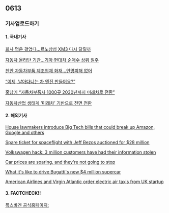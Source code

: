 ## 0613
### 기사업로드하기
#### 1. 국내기사

[회사 명운 걸었다…르노삼성 XM3 다시 달릴까](https://www.hani.co.kr/arti/economy/car/998881.html)

[자동차 올라탄 기관…기아·현대차 순매수 상위 질주](http://biz.heraldcorp.com/view.php?ud=20210612000097)

[천안 자동차부품 제조업체 화재…인명피해 없어](https://news.mt.co.kr/mtview.php?no=2021061208048291125)

[“이제, 날아다니는 차 엔진 만들어요?”](https://www.hani.co.kr/arti/society/environment/998845.html)

[홍남기 “자동차부품사 1000곳 2030년까지 미래차로 전환”](https://biz.chosun.com/policy/policy_sub/2021/06/10/D64U2Z35QFFCFKRECVMJMPHTDA/)

[자동차산업 생태계 ‘미래차’ 기반으로 전면 전환](https://www.koit.co.kr/news/articleView.html?idxno=85626)

>

#### 2. 해외기사

[House lawmakers introduce Big Tech bills that could break up Amazon, Google and others](https://edition.cnn.com/2021/06/11/tech/house-tech-antitrust-bills/index.html)

[Spare ticket for spaceflight with Jeff Bezos auctioned for $28 million](https://edition.cnn.com/2021/06/12/tech/jeff-bezos-space-blue-origin-auction-winner-scn/index.html)

[Volkswagen hack: 3 million customers have had their information stolen](https://edition.cnn.com/2021/06/11/cars/vw-audi-hack-customer-information/index.html)

[Car prices are soaring, and they're not going to stop](https://edition.cnn.com/2021/06/11/business/car-prices-record-high-short-supply/index.html)

[What it's like to drive Bugatti's new $4 million supercar](https://edition.cnn.com/2021/06/10/success/bugatti-chiron-pur-sport-drive/index.html)

[American Airlines and Virgin Atlantic order electric air taxis from UK startup](https://edition.cnn.com/2021/06/11/business/vertical-aerospace-evtol/index.html)

>

#### 3. FACTCHECK!!

[폭스바겐 공식홈페이지:](https://www.volkswagen.co.kr/ko/about_volkswagen.html)

[]()
